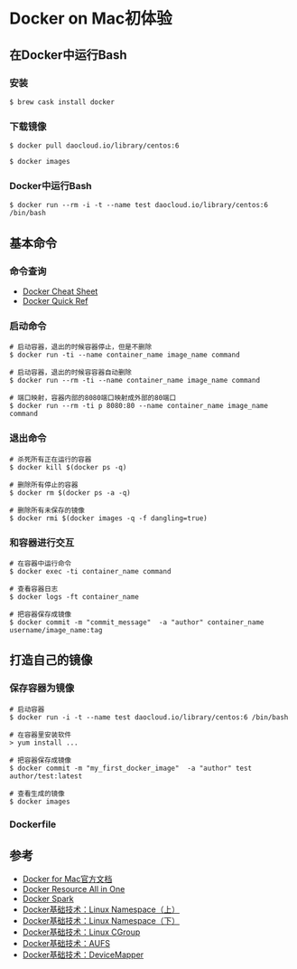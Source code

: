 # Docker on Mac初体验

## 在Docker中运行Bash
### 安装
```
$ brew cask install docker
```

### 下载镜像
```
$ docker pull daocloud.io/library/centos:6

$ docker images
```

### Docker中运行Bash
```
$ docker run --rm -i -t --name test daocloud.io/library/centos:6 /bin/bash
```

## 基本命令
### 命令查询
- [Docker Cheat Sheet](http://zeroturnaround.com/wp-content/uploads/2016/03/Docker-cheat-sheet-by-RebelLabs.png)
- [Docker Quick Ref](https://github.com/dimonomid/docker-quick-ref)

### 启动命令
```
# 启动容器，退出的时候容器停止，但是不删除
$ docker run -ti --name container_name image_name command

# 启动容器，退出的时候容容器自动删除
$ docker run --rm -ti --name container_name image_name command

# 端口映射，容器内部的8080端口映射成外部的80端口
$ docker run --rm -ti p 8080:80 --name container_name image_name command
```

### 退出命令
```
# 杀死所有正在运行的容器
$ docker kill $(docker ps -q)

# 删除所有停止的容器
$ docker rm $(docker ps -a -q)

# 删除所有未保存的镜像
$ docker rmi $(docker images -q -f dangling=true)
```

### 和容器进行交互
```
# 在容器中运行命令
$ docker exec -ti container_name command

# 查看容器日志
$ docker logs -ft container_name

# 把容器保存成镜像
$ docker commit -m "commit_message"  -a "author" container_name username/image_name:tag
```

## 打造自己的镜像
### 保存容器为镜像
```
# 启动容器
$ docker run -i -t --name test daocloud.io/library/centos:6 /bin/bash

# 在容器里安装软件
> yum install ...

# 把容器保存成镜像
$ docker commit -m "my_first_docker_image"  -a "author" test author/test:latest

# 查看生成的镜像
$ docker images
```

### Dockerfile

## 参考
- [Docker for Mac官方文档](https://docs.docker.com/docker-for-mac/)
- [Docker Resource All in One](https://github.com/hangyan/docker-resources/blob/master/README_zh.md)
- [Docker Spark](https://github.com/sequenceiq/docker-spark)
- [Docker基础技术：Linux Namespace（上）](http://coolshell.cn/articles/17010.html)
- [Docker基础技术：Linux Namespace（下）](http://coolshell.cn/articles/17029.html)
- [Docker基础技术：Linux CGroup](http://coolshell.cn/articles/17049.html)
- [Docker基础技术：AUFS](http://coolshell.cn/articles/17061.html)
- [Docker基础技术：DeviceMapper](http://coolshell.cn/articles/17200.html)
